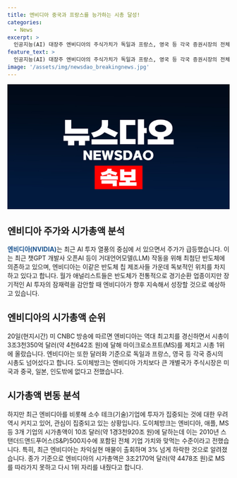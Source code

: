 ```yaml
---
title: 엔비디아 중국과 프랑스를 능가하는 시총 달성!
categories:
  - News
excerpt: >
  인공지능(AI) 대장주 엔비디아의 주식가치가 독일과 프랑스, 영국 등 각국 증권시장의 전체 시가총액을 뛰어넘어 역대 최고치를 경신한 뒤 시총 1위에 올랐다. 엔비디아는 AI 투자 열풍의 중심에 서 있으며 최근 챗GPT 개발사 오픈AI 등이 반도체에 의존하고 있는데, 이때 엔비디아는 독보적인 위치를 차지하고 있다. 월가 애널리스트들은 장기적인 AI 투자의 잠재력을 고려하여 엔비디아의 성장이 지속될 것으로 예상하고 있다. 그러나 소수 테크 기업에 투자가 집중되는 것에 대한 우려도 커지고 있다.
feature_text: >
  인공지능(AI) 대장주 엔비디아의 주식가치가 독일과 프랑스, 영국 등 각국 증권시장의 전체 시가총액을 뛰어넘어 역대 최고치를 경신한 뒤 시총 1위에 올랐다. 엔비디아는 AI 투자 열풍의 중심에 서 있으며 최근 챗GPT 개발사 오픈AI 등이 반도체에 의존하고 있는데, 이때 엔비디아는 독보적인 위치를 차지하고 있다. 월가 애널리스트들은 장기적인 AI 투자의 잠재력을 고려하여 엔비디아의 성장이 지속될 것으로 예상하고 있다. 그러나 소수 테크 기업에 투자가 집중되는 것에 대한 우려도 커지고 있다.
image: '/assets/img/newsdao_breakingnews.jpg'
---
```


<p><img src="/assets/img/newsdao_breakingnews.jpg" alt="pcversion 속보" /></p>

<h2 data-ke-size="size26">엔비디아 주가와 시가총액 분석</h2>

<p data-ke-size="size16"><b><span style="color: #1a5490;">엔비디아(NVIDIA)</span></b>는 최근 AI 투자 열풍의 중심에 서 있으면서 주가가 급등했습니다. 이는 최근 챗GPT 개발사 오픈AI 등이 거대언어모델(LLM) 작동을 위해 최첨단 반도체에 의존하고 있으며, 엔비디아는 이같은 반도체 칩 제조사들 가운데 독보적인 위치를 차지하고 있다고 합니다. 월가 애널리스트들은 반도체가 전통적으로 경기순환 업종이지만 장기적인 AI 투자의 잠재력을 감안할 때 엔비디아가 향후 지속해서 성장할 것으로 예상하고 있습니다. </p>

<h2 data-ke-size="size26">엔비디아의 시가총액 순위</h2>

<p data-ke-size="size16">20일(현지시간) 미 CNBC 방송에 따르면 엔비디아는 역대 최고치를 경신하면서 시총이 3조3천350억 달러(약 4천642조 원)에 달해 마이크로소프트(MS)를 제치고 시총 1위에 올랐습니다. 엔비디아는 또한 달러화 기준으로 독일과 프랑스, 영국 등 각국 증시의 시총도 넘어섰다고 합니다. 도이체방크는 엔비디아 가치보다 큰 개별국가 주식시장은 미국과 중국, 일본, 인도밖에 없다고 전했습니다. </p>

<h2 data-ke-size="size26">시가총액 변동 분석</h2>

<p data-ke-size="size16">하지만 최근 엔비디아를 비롯해 소수 테크(기술)기업에 투자가 집중되는 것에 대한 우려 역시 커지고 있어, 관심이 집중되고 있는 상황입니다. 도이체방크는 엔비디아, 애플, MS 등 3개 기업의 시가총액이 10조 달러(약 1경3천920조 원)에 달하는데 이는 2010년 스탠더드앤드푸어스(S&P)500지수에 포함된 전체 기업 가치와 맞먹는 수준이라고 전했습니다. 특히, 최근 엔비디아는 차익실현 매물이 출회하며 3% 넘게 하락한 것으로 알려졌습니다. 종가 기준으로 엔비디아의 시가총액은 3조2170억 달러(약 4478조 원)로 MS를 따라가지 못하고 다시 1위 자리를 내줬다고 합니다. </p>

